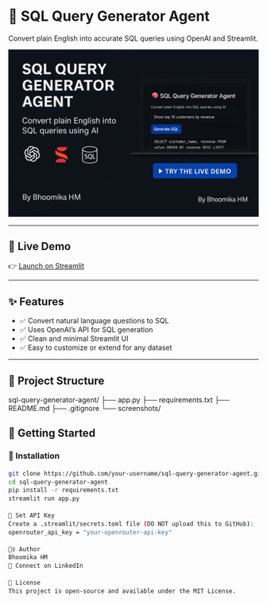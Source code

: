 # 🧠 SQL Query Generator Agent

Convert plain English into accurate SQL queries using OpenAI and Streamlit.

<p align="center">
  <img src="https://github.com/bhoomikahm-123/sql-query-generator-agent/blob/main/Thumbnail.png?raw=true" width="600" />
</p>

---

## 🔗 Live Demo
👉 [Launch on Streamlit](https://sql-query-generator-agent-ncws9qengywf8elipbugkq.streamlit.app/)

---

## ✨ Features

- ✅ Convert natural language questions to SQL
- ✅ Uses OpenAI’s API for SQL generation
- ✅ Clean and minimal Streamlit UI
- ✅ Easy to customize or extend for any dataset

---

## 📁 Project Structure

sql-query-generator-agent/
├── app.py
├── requirements.txt
├── README.md
├── .gitignore
└── screenshots/

## 🚀 Getting Started

### 🔧 Installation

```bash
git clone https://github.com/your-username/sql-query-generator-agent.git
cd sql-query-generator-agent
pip install -r requirements.txt
streamlit run app.py

🔐 Set API Key
Create a .streamlit/secrets.toml file (DO NOT upload this to GitHub):
openrouter_api_key = "your-openrouter-api-key"

🙋‍♀️ Author
Bhoomika HM
🔗 Connect on LinkedIn

📜 License
This project is open-source and available under the MIT License.
